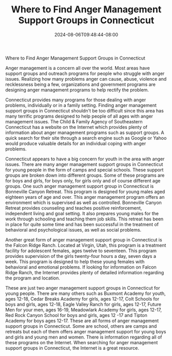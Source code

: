 ﻿---
title: "Where to Find Anger Management Support Groups in Connecticut"
date: 2024-08-06T09:48:44-08:00
description: "anger management Tips for Web Success"
featured_image: "/images/anger management.jpg"
tags: ["anger management"]
---

Where to Find Anger Management Support Groups in Connecticut

Anger management is a concern all over the world. Most areas have support groups and outreach programs for people who struggle with anger issues. Realizing how many problems anger can cause, abuse, violence and recklessness being a few, organizations and government programs are designing anger management programs to help rectify the problem.

Connecticut provides many programs for those dealing with anger problems, individually or in a family setting. Finding anger management support groups in Connecticut shouldn't be too difficult since this area has many terrific programs designed to help people of all ages with anger management issues. The Child & Family Agency of Southeastern Connecticut has a website on the Internet which provides plenty of information about anger management programs such as support groups. A quick search for their site through a search engine such as Google or Yahoo would produce valuable details for an individual coping with anger problems. 

Connecticut appears to have a big concern for youth in the area with anger issues. There are many anger management support groups in Connecticut for young people in the form of camps and special schools. These support groups are broken down into different groups. Some of these programs are for boys and girls, for boys only, for girls only and of course different age groups. One such anger management support group in Connecticut is Bonneville Canyon Retreat. This program is designed for young males aged eighteen years of age and over. This anger management program offers an environment which is supervised as well as controlled. Bonneville Canyon Retreat provides counseling and teaches positive reinforcement, independent living and goal setting. It also prepares young males for the work through schooling and teaching them job skills. This retreat has been in place for quite some time and has been successful in the treatment of behavioral and psychological issues, as well as social problems. 

Another great form of anger management support group in Connecticut is the Falcon Ridge Ranch. Located at Virgin, Utah, this program is a treatment facility for adolescent females, ages twelve to seventeen. This program provides supervision of the girls twenty-four hours a day, seven days a week. This program is designed to help these young females with behavioral and emotional problems. If looking for information on Falcon Ridge Ranch, the Internet provides plenty of detailed information regarding the program and location. 

These are just two anger management support groups in Connecticut for young people. There are many others such as Buxmont Academy for youth, ages 12-18, Cedar Breaks Academy for girls, ages 12-17, Colt Schools for boys and girls, ages 12-18, Eagle Valley Ranch for girls, ages 12-17, Future Men for your men, ages 16-19, Meadowlark Academy for girls, ages 12-17, Red Rock Canyon School for boys and girls, ages 12 -17 and Tipton Academy for boys ages 12-17. These are all forms of anger management support groups in Connecticut. Some are school, others are camps and retreats but each of them offers anger management support for young boys and girls and young men and women. There is information regarding all of these programs on the Internet. When searching for anger management support groups in Connecticut, the Internet is a great resource.

